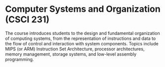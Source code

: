 # Computer Systems and Organization (CSCI 231)
The course introduces students to the design and fundamental organization of computing systems, from the representation of instructions and data to the flow of control and interaction with system components. Topics include MIPS (or ARM) Instruction Set Architecture, processor architectures, memory management, storage systems, and low-level assembly programming. 
